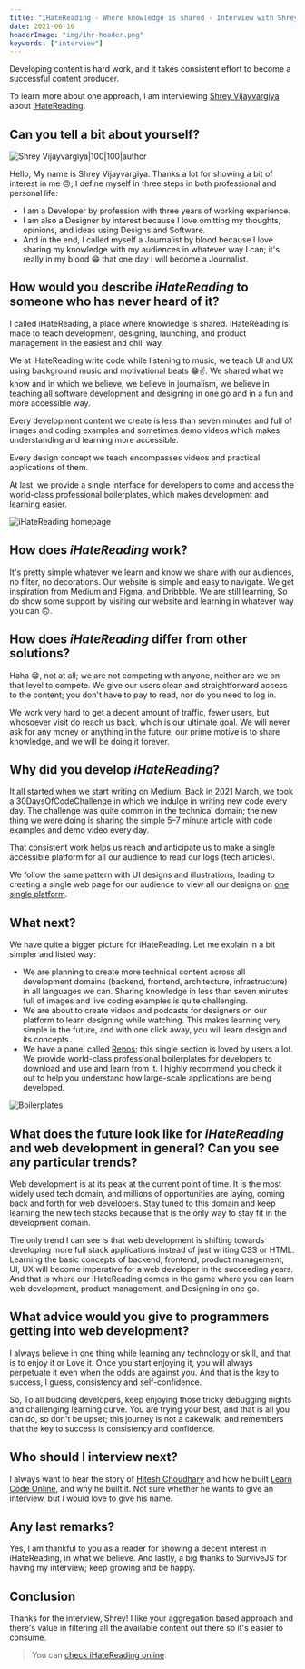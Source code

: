 ```yaml
---
title: "iHateReading - Where knowledge is shared - Interview with Shrey Vijayvargiya"
date: 2021-06-16
headerImage: "img/ihr-header.png"
keywords: ["interview"]
---
```


Developing content is hard work, and it takes consistent effort to become a successful content producer.

To learn more about one approach, I am interviewing [Shrey Vijayvargiya](https://twitter.com/treyvijay) about [iHateReading](https://ihatereading.in/).

## Can you tell a bit about yourself?

![Shrey Vijayvargiya|100|100|author](img/shrey.jpg)

Hello, My name is Shrey Vijayvargiya. Thanks a lot for showing a bit of interest in me 🙃; I define myself in three steps in both professional and personal life:

- I am a Developer by profession with three years of working experience.
- I am also a Designer by interest because I love omitting my thoughts, opinions, and ideas using Designs and Software.
- And in the end, I called myself a Journalist by blood because I love sharing my knowledge with my audiences in whatever way I can; it's really in my blood 😁 that one day I will become a Journalist.

## How would you describe _iHateReading_ to someone who has never heard of it?

I called iHateReading, a place where knowledge is shared. iHateReading is made to teach development, designing, launching, and product management in the easiest and chill way.

We at iHateReading write code while listening to music, we teach UI and UX using background music and motivational beats 😁✌️. We shared what we know and in which we believe, we believe in journalism, we believe in teaching all software development and designing in one go and in a fun and more accessible way.

Every development content we create is less than seven minutes and full of images and coding examples and sometimes demo videos which makes understanding and learning more accessible.

Every design concept we teach encompasses videos and practical applications of them.

At last, we provide a single interface for developers to come and access the world-class professional boilerplates, which makes development and learning easier.

![iHateReading homepage](img/ihr-home.png)

## How does _iHateReading_ work?

It's pretty simple whatever we learn and know we share with our audiences, no filter, no decorations. Our website is simple and easy to navigate. We get inspiration from Medium and Figma, and Dribbble. We are still learning, So do show some support by visiting our website and learning in whatever way you can 🙃.

## How does _iHateReading_ differ from other solutions?

Haha 😁, not at all; we are not competing with anyone, neither are we on that level to compete. We give our users clean and straightforward access to the content; you don't have to pay to read, nor do you need to log in.

We work very hard to get a decent amount of traffic, fewer users, but whosoever visit do reach us back, which is our ultimate goal. We will never ask for any money or anything in the future, our prime motive is to share knowledge, and we will be doing it forever.

## Why did you develop _iHateReading_?

It all started when we start writing on Medium. Back in 2021 March, we took a 30DaysOfCodeChallenge in which we indulge in writing new code every day. The challenge was quite common in the technical domain; the new thing we were doing is sharing the simple 5–7 minute article with code examples and demo video every day.

That consistent work helps us reach and anticipate us to make a single accessible platform for all our audience to read our logs (tech articles).

We follow the same pattern with UI designs and illustrations, leading to creating a single web page for our audience to view all our designs on [one single platform](www.ihatereading.in/creativity).

## What next?

We have quite a bigger picture for iHateReading. Let me explain in a bit simpler and listed way :

- We are planning to create more technical content across all development domains (backend, frontend, architecture, infrastructure) in all languages we can. Sharing knowledge in less than seven minutes full of images and live coding examples is quite challenging.
- We are about to create videos and podcasts for designers on our platform to learn designing while watching. This makes learning very simple in the future, and with one click away, you will learn design and its concepts.
- We have a panel called [Repos](www.ihatereading.in/repos); this single section is loved by users a lot. We provide world-class professional boilerplates for developers to download and use and learn from it. I highly recommend you check it out to help you understand how large-scale applications are being developed.

![Boilerplates](img/ihr-boilerplates.png)

## What does the future look like for _iHateReading_ and web development in general? Can you see any particular trends?

Web development is at its peak at the current point of time. It is the most widely used tech domain, and millions of opportunities are laying, coming back and forth for web developers. Stay tuned to this domain and keep learning the new tech stacks because that is the only way to stay fit in the development domain.

The only trend I can see is that web development is shifting towards developing more full stack applications instead of just writing CSS or HTML. Learning the basic concepts of backend, frontend, product management, UI, UX will become imperative for a web developer in the succeeding years. And that is where our iHateReading comes in the game where you can learn web development, product management, and Designing in one go.

## What advice would you give to programmers getting into web development?

I always believe in one thing while learning any technology or skill, and that is to enjoy it or Love it. Once you start enjoying it, you will always perpetuate it even when the odds are against you. And that is the key to success, I guess, consistency and self-confidence.

So, To all budding developers, keep enjoying those tricky debugging nights and challenging learning curve. You are trying your best, and that is all you can do, so don't be upset; this journey is not a cakewalk, and remembers that the key to success is consistency and confidence.

## Who should I interview next?

I always want to hear the story of [Hitesh Choudhary](https://www.youtube.com/channel/UCXgGY0wkgOzynnHvSEVmE3A) and how he built [Learn Code Online](https://web.learncodeonline.in/), and why he built it. Not sure whether he wants to give an interview, but I would love to give his name.

## Any last remarks?

Yes, I am thankful to you as a reader for showing a decent interest in iHateReading, in what we believe. And lastly, a big thanks to SurviveJS for having my interview; keep growing and be happy.

## Conclusion

Thanks for the interview, Shrey! I like your aggregation based approach and there's value in filtering all the available content out there so it's easier to consume.

> You can [check iHateReading online](https://ihatereading.in/).
